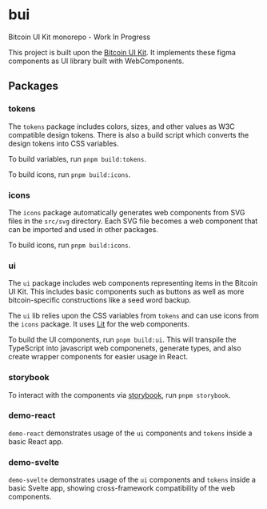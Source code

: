 # bui

Bitcoin UI Kit monorepo - Work In Progress

This project is built upon the [Bitcoin UI Kit](https://www.bitcoinuikit.com/). It implements these figma components as UI library built with WebComponents.

## Packages

### tokens

The `tokens` package includes colors, sizes, and other values as W3C compatible design tokens. There is also a build script which converts the design tokens into CSS variables.

To build variables, run `pnpm build:tokens`.

To build icons, run `pnpm build:icons`.

### icons

The `icons` package automatically generates web components from SVG files in the `src/svg` directory. Each SVG file becomes a web component that can be imported and used in other packages.

To build icons, run `pnpm build:icons`.

### ui

The `ui` package includes web components representing items in the Bitcoin UI Kit. This includes basic components such as buttons as well as more bitcoin-specific constructions like a seed word backup.

The `ui` lib relies upon the CSS variables from `tokens` and can use icons from the `icons` package. It uses [Lit](https://lit.dev/) for the web components.

To build the UI components, run `pnpm build:ui`. This will transpile the TypeScript into javascript web componenets, generate types, and also create wrapper components for easier usage in React.

### storybook

To interact with the components via [storybook](https://storybook.js.org/), run `pnpm storybook`.

### demo-react

`demo-react` demonstrates usage of the `ui` components and `tokens` inside a basic React app.

### demo-svelte

`demo-svelte` demonstrates usage of the `ui` components and `tokens` inside a basic Svelte app, showing cross-framework compatibility of the web components.

